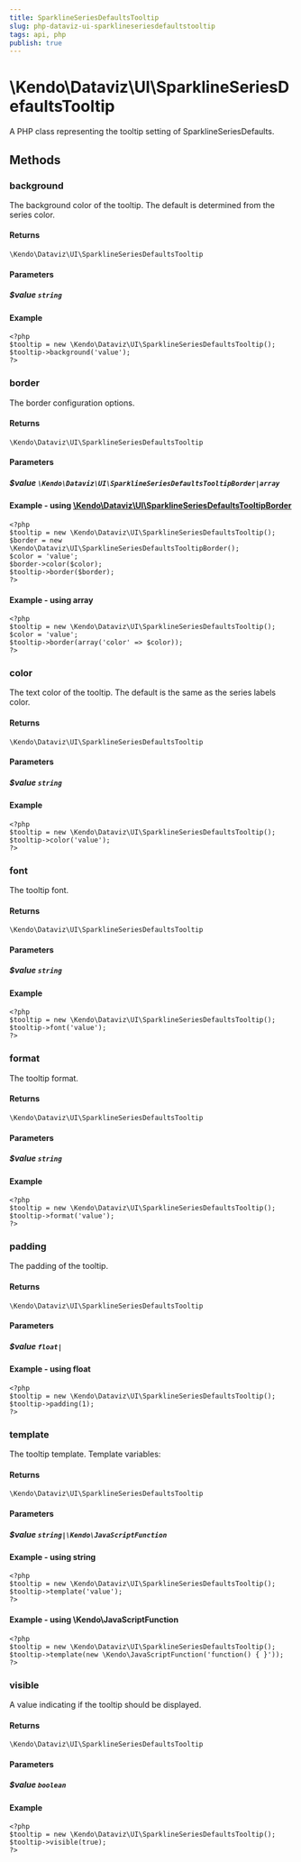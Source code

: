 ```yaml
---
title: SparklineSeriesDefaultsTooltip
slug: php-dataviz-ui-sparklineseriesdefaultstooltip
tags: api, php
publish: true
---
```


# \Kendo\Dataviz\UI\SparklineSeriesDefaultsTooltip

A PHP class representing the tooltip setting of SparklineSeriesDefaults.


## Methods

### background
The background color of the tooltip. The default is determined from the series color.

#### Returns
`\Kendo\Dataviz\UI\SparklineSeriesDefaultsTooltip`

#### Parameters

##### $value `string`



#### Example 
    <?php
    $tooltip = new \Kendo\Dataviz\UI\SparklineSeriesDefaultsTooltip();
    $tooltip->background('value');
    ?>

### border

The border configuration options.

#### Returns
`\Kendo\Dataviz\UI\SparklineSeriesDefaultsTooltip`

#### Parameters

##### $value `\Kendo\Dataviz\UI\SparklineSeriesDefaultsTooltipBorder|array`


#### Example - using [\Kendo\Dataviz\UI\SparklineSeriesDefaultsTooltipBorder](/api/wrappers/php/Kendo/Dataviz/UI/SparklineSeriesDefaultsTooltipBorder)
    <?php
    $tooltip = new \Kendo\Dataviz\UI\SparklineSeriesDefaultsTooltip();
    $border = new \Kendo\Dataviz\UI\SparklineSeriesDefaultsTooltipBorder();
    $color = 'value';
    $border->color($color);
    $tooltip->border($border);
    ?>

#### Example - using array

    <?php
    $tooltip = new \Kendo\Dataviz\UI\SparklineSeriesDefaultsTooltip();
    $color = 'value';
    $tooltip->border(array('color' => $color));
    ?>

### color
The text color of the tooltip. The default is the same as the series labels color.

#### Returns
`\Kendo\Dataviz\UI\SparklineSeriesDefaultsTooltip`

#### Parameters

##### $value `string`



#### Example 
    <?php
    $tooltip = new \Kendo\Dataviz\UI\SparklineSeriesDefaultsTooltip();
    $tooltip->color('value');
    ?>

### font
The tooltip font.

#### Returns
`\Kendo\Dataviz\UI\SparklineSeriesDefaultsTooltip`

#### Parameters

##### $value `string`



#### Example 
    <?php
    $tooltip = new \Kendo\Dataviz\UI\SparklineSeriesDefaultsTooltip();
    $tooltip->font('value');
    ?>

### format
The tooltip format.

#### Returns
`\Kendo\Dataviz\UI\SparklineSeriesDefaultsTooltip`

#### Parameters

##### $value `string`



#### Example 
    <?php
    $tooltip = new \Kendo\Dataviz\UI\SparklineSeriesDefaultsTooltip();
    $tooltip->format('value');
    ?>

### padding
The padding of the tooltip.

#### Returns
`\Kendo\Dataviz\UI\SparklineSeriesDefaultsTooltip`

#### Parameters

##### $value `float|`



#### Example  - using float
    <?php
    $tooltip = new \Kendo\Dataviz\UI\SparklineSeriesDefaultsTooltip();
    $tooltip->padding(1);
    ?>

### template
The tooltip template.
Template variables:

#### Returns
`\Kendo\Dataviz\UI\SparklineSeriesDefaultsTooltip`

#### Parameters

##### $value `string|\Kendo\JavaScriptFunction`



#### Example  - using string
    <?php
    $tooltip = new \Kendo\Dataviz\UI\SparklineSeriesDefaultsTooltip();
    $tooltip->template('value');
    ?>

#### Example  - using \Kendo\JavaScriptFunction
    <?php
    $tooltip = new \Kendo\Dataviz\UI\SparklineSeriesDefaultsTooltip();
    $tooltip->template(new \Kendo\JavaScriptFunction('function() { }'));
    ?>

### visible
A value indicating if the tooltip should be displayed.

#### Returns
`\Kendo\Dataviz\UI\SparklineSeriesDefaultsTooltip`

#### Parameters

##### $value `boolean`



#### Example 
    <?php
    $tooltip = new \Kendo\Dataviz\UI\SparklineSeriesDefaultsTooltip();
    $tooltip->visible(true);
    ?>

 
